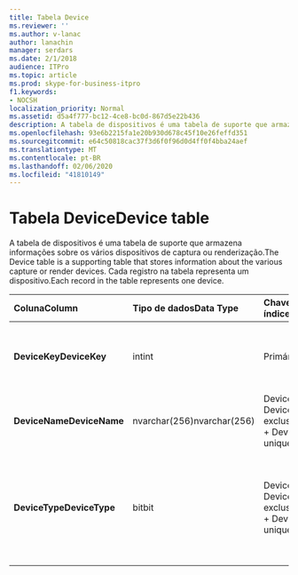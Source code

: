 ```yaml
---
title: Tabela Device
ms.reviewer: ''
ms.author: v-lanac
author: lanachin
manager: serdars
ms.date: 2/1/2018
audience: ITPro
ms.topic: article
ms.prod: skype-for-business-itpro
f1.keywords:
- NOCSH
localization_priority: Normal
ms.assetid: d5a4f777-bc12-4ce8-bc0d-867d5e22b436
description: A tabela de dispositivos é uma tabela de suporte que armazena informações sobre os vários dispositivos de captura ou renderização. Cada registro na tabela representa um dispositivo.
ms.openlocfilehash: 93e6b2215fa1e20b930d678c45f10e26feffd351
ms.sourcegitcommit: e64c50818cac37f3d6f0f96d0d4ff0f4bba24aef
ms.translationtype: MT
ms.contentlocale: pt-BR
ms.lasthandoff: 02/06/2020
ms.locfileid: "41810149"
---
```

# <a name="device-table"></a><span data-ttu-id="96e0b-104">Tabela Device</span><span class="sxs-lookup"><span data-stu-id="96e0b-104">Device table</span></span>
 
<span data-ttu-id="96e0b-105">A tabela de dispositivos é uma tabela de suporte que armazena informações sobre os vários dispositivos de captura ou renderização.</span><span class="sxs-lookup"><span data-stu-id="96e0b-105">The Device table is a supporting table that stores information about the various capture or render devices.</span></span> <span data-ttu-id="96e0b-106">Cada registro na tabela representa um dispositivo.</span><span class="sxs-lookup"><span data-stu-id="96e0b-106">Each record in the table represents one device.</span></span>
  
|<span data-ttu-id="96e0b-107">**Coluna**</span><span class="sxs-lookup"><span data-stu-id="96e0b-107">**Column**</span></span>|<span data-ttu-id="96e0b-108">**Tipo de dados**</span><span class="sxs-lookup"><span data-stu-id="96e0b-108">**Data Type**</span></span>|<span data-ttu-id="96e0b-109">**Chave/índice**</span><span class="sxs-lookup"><span data-stu-id="96e0b-109">**Key/Index**</span></span>|<span data-ttu-id="96e0b-110">**Detalhes**</span><span class="sxs-lookup"><span data-stu-id="96e0b-110">**Details**</span></span>|
|:-----|:-----|:-----|:-----|
|<span data-ttu-id="96e0b-111">**DeviceKey**</span><span class="sxs-lookup"><span data-stu-id="96e0b-111">**DeviceKey**</span></span> <br/> |<span data-ttu-id="96e0b-112">int</span><span class="sxs-lookup"><span data-stu-id="96e0b-112">int</span></span>  <br/> |<span data-ttu-id="96e0b-113">Primária</span><span class="sxs-lookup"><span data-stu-id="96e0b-113">Primary</span></span>  <br/> |<span data-ttu-id="96e0b-114">Número exclusivo que identifica este dispositivo.</span><span class="sxs-lookup"><span data-stu-id="96e0b-114">Unique number identifying this device.</span></span>  <br/> |
|<span data-ttu-id="96e0b-115">**DeviceName**</span><span class="sxs-lookup"><span data-stu-id="96e0b-115">**DeviceName**</span></span> <br/> |<span data-ttu-id="96e0b-116">nvarchar(256)</span><span class="sxs-lookup"><span data-stu-id="96e0b-116">nvarchar(256)</span></span>  <br/> |<span data-ttu-id="96e0b-117">DeviceName + DeviceType é exclusivo</span><span class="sxs-lookup"><span data-stu-id="96e0b-117">DeviceName + DeviceType is unique</span></span>  <br/> |<span data-ttu-id="96e0b-118">Nome do dispositivo.</span><span class="sxs-lookup"><span data-stu-id="96e0b-118">Device name.</span></span>  <br/> |
|<span data-ttu-id="96e0b-119">**DeviceType**</span><span class="sxs-lookup"><span data-stu-id="96e0b-119">**DeviceType**</span></span> <br/> |<span data-ttu-id="96e0b-120">bit</span><span class="sxs-lookup"><span data-stu-id="96e0b-120">bit</span></span>  <br/> |<span data-ttu-id="96e0b-121">DeviceName + DeviceType é exclusivo</span><span class="sxs-lookup"><span data-stu-id="96e0b-121">DeviceName + DeviceType is unique</span></span>  <br/> |<span data-ttu-id="96e0b-122">Tipo de dispositivo.</span><span class="sxs-lookup"><span data-stu-id="96e0b-122">Device type.</span></span> <span data-ttu-id="96e0b-123">1 é um dispositivo de captura; 0 é um dispositivo de renderização.</span><span class="sxs-lookup"><span data-stu-id="96e0b-123">1 is a capture device, 0 is a render device.</span></span>  <br/> |
   

